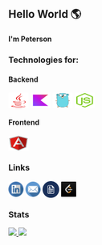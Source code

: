 ## Hello World :earth_americas:

#### I'm Peterson

### Technologies for:

#### Backend

<div style="display: inline_block">
  <img align="center" alt="java" height="30" width="40" src="https://raw.githubusercontent.com/devicons/devicon/master/icons/java/java-plain.svg">
  <img align="center" alt="kotlin" height="30" width="40" src="https://raw.githubusercontent.com/devicons/devicon/master/icons/kotlin/kotlin-original.svg">
  <img align="center" alt="go" height="30" width="40" src="https://raw.githubusercontent.com/devicons/devicon/master/icons/go/go-original.svg">
  <img align="center" alt="nodejs" height="30" width="40" src="https://raw.githubusercontent.com/devicons/devicon/master/icons/nodejs/nodejs-original.svg">
</div>

#### Frontend

<div style="display: inline_block">
  <img align="center" alt="angular" height="30" width="40" src="https://raw.githubusercontent.com/devicons/devicon/master/icons/angularjs/angularjs-original.svg">
</div>

### Links 

<div style="display: inline_block">

  [<img height="30" align="center" width="auto" src="./img/linkedin_logo.png">](https://www.linkedin.com/in/peterson-salme/ "Linkedin")
  [<img align="center" height="30" width="auto" src="./img/email_logo.png">](mailto:petersonsalme+github@gmail.com "Email")
  [<img align="center" height="33" width="auto" src="./img/cv_logo.png">](https://github.com/petersonsalme/petersonsalme "Resumé")
  [<img align="center" height="30" width="auto" src="./img/leetcode_logo.png">](https://leetcode.com/petersonsalme "Leetcode")
  
</div>

### Stats

<div>
    <a href="https://github.com/petersonsalme">
        <img height="150em" src="https://github-readme-stats.vercel.app/api?username=petersonsalme&show_icons=true&theme=dracula&include_all_commits=true&count_private=true"/>
        <img height="150em" src="https://github-readme-stats.vercel.app/api/top-langs/?username=petersonsalme&layout=compact&langs_count=7&theme=dracula"/>
    </a>
</div>
